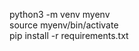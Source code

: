 python3 -m venv myenv      
source myenv/bin/activate                   
pip install -r requirements.txt